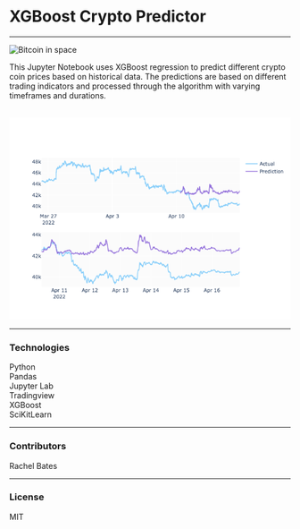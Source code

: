# XGBoost Crypto Predictor
---
![Bitcoin in space](https://cdn.pixabay.com/photo/2021/09/06/12/40/cryptocurrency-6601591_1280.jpg)

This Jupyter Notebook uses XGBoost regression to predict different crypto coin prices based on historical data. The predictions are based on different trading indicators and processed through the algorithm with varying timeframes and durations.
<br><br>

![Bitcoin predictions](Images/btc_predictions.png)

---
### Technologies
Python<br>
Pandas<br>
Jupyter Lab<br>
Tradingview<br>
XGBoost<br>
SciKitLearn<br>


---
### Contributors
Rachel Bates<br>

---
### License
MIT<br>



